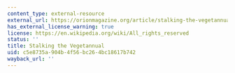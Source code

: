 ```yaml
---
content_type: external-resource
external_url: https://orionmagazine.org/article/stalking-the-vegetannual/
has_external_license_warning: true
license: https://en.wikipedia.org/wiki/All_rights_reserved
status: ''
title: Stalking the Vegetannual
uid: c5e8735a-904b-4f56-bc26-4bc18617b742
wayback_url: ''
---
```

